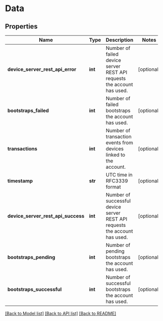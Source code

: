 # Data

## Properties
Name | Type | Description | Notes
------------ | ------------- | ------------- | -------------
**device_server_rest_api_error** | **int** | Number of failed device server REST API requests the account has used. | [optional] 
**bootstraps_failed** | **int** | Number of failed bootstraps the account has used. | [optional] 
**transactions** | **int** | Number of transaction events from devices linked to the account. | [optional] 
**timestamp** | **str** | UTC time in RFC3339 format | [optional] 
**device_server_rest_api_success** | **int** | Number of successful device server REST API requests the account has used. | [optional] 
**bootstraps_pending** | **int** | Number of pending bootstraps the account has used. | [optional] 
**bootstraps_successful** | **int** | Number of successful bootstraps the account has used. | [optional] 

[[Back to Model list]](../README.md#documentation-for-models) [[Back to API list]](../README.md#documentation-for-api-endpoints) [[Back to README]](../README.md)


